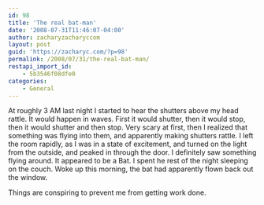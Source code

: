 ```yaml
---
id: 98
title: 'The real bat-man'
date: '2008-07-31T11:46:07-04:00'
author: zacharyzacharyccom
layout: post
guid: 'https://zacharyc.com/?p=98'
permalink: /2008/07/31/the-real-bat-man/
restapi_import_id:
    - 5b3546f08dfe0
categories:
    - General
---
```


At roughly 3 AM last night I started to hear the shutters above my head rattle. It would happen in waves. First it would shutter, then it would stop, then it would shutter and then stop. Very scary at first, then I realized that something was flying into them, and apparently making shutters rattle. I left the room rapidly, as I was in a state of excitement, and turned on the light from the outside, and peaked in through the door. I definitely saw something flying around. It appeared to be a Bat. I spent he rest of the night sleeping on the couch. Woke up this morning, the bat had apparently flown back out the window.

Things are conspiring to prevent me from getting work done.